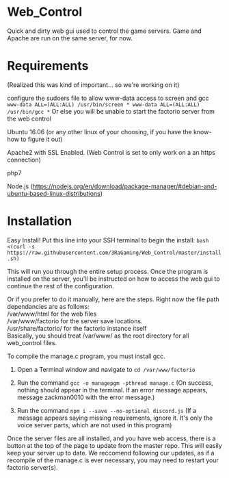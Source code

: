 # Web_Control
Quick and dirty web gui used to control the game servers. Game and Apache are run on the same server, for now.

# Requirements
(Realized this was kind of important... so we're working on it)

configure the sudoers file to allow www-data access to screen and gcc
`www-data ALL=(ALL:ALL) /usr/bin/screen *
www-data ALL=(ALL:ALL) /usr/bin/gcc *`
Or else you will be unable to start the factorio server from the web control

Ubuntu 16.06 (or any other linux of your choosing, if you have the know-how to figure it out)

Apache2 with SSL Enabled. (Web Control is set to only work on a an https connection)

php7

Node.js (https://nodejs.org/en/download/package-manager/#debian-and-ubuntu-based-linux-distributions)

# Installation
Easy Install! Put this line into your SSH terminal to begin the install:
`bash <(curl -s https://raw.githubusercontent.com/3RaGaming/Web_Control/master/install.sh)`

This will run you through the entire setup process. Once the program is installed on the server, you'll be instructed on how to access the web gui to continue the rest of the configuration.

Or if you prefer to do it manually, here are the steps.
Right now the file path dependancies are as follows:  
/var/www/html for the web files  
/var/www/factorio for the server save locations.  
/usr/share/factorio/ for the factorio instance itself  
Basically, you should treat /var/www/ as the root directory for all web_control files.

To compile the manage.c program, you must install gcc.  
1) Open a Terminal window and navigate to `cd /var/www/factorio`

2) Run the command `gcc -o managepgm -pthread manage.c` (On success, nothing should appear in the terminal. If an error message appears, message zackman0010 with the error message.)

3) Run the command `npm i --save --no-optional discord.js` (If a message appears saying missing requirements, ignore it. It's only the voice server parts, which are not used in this program)

Once the server files are all installed, and you have web access, there is a button at the top of the page to update from the master repo. This will easily keep your server up to date.
We reccomend following our updates, as if a recompile of the manage.c is ever necessary, you may need to restart your factorio server(s).
